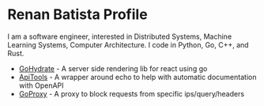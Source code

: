 # Renan Batista Profile

I am a software engineer, interested in Distributed Systems, Machine Learning Systems, Computer Architecture. I code in Python, Go, C++, and Rust.
  
- [GoHydrate](https://github.com/rfbatista/gohydrate) - A server side rendering lib for react using go
- [ApiTools](https://github.com/rfbatista/apitools) - A wrapper around echo to help with automatic documentation with OpenAPI
- [GoProxy](https://github.com/rfbatista/goproxy) - A proxy to block requests from specific ips/query/headers 
